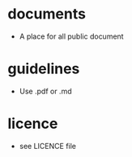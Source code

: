 # documents
* A place for all public document
# guidelines
* Use .pdf or .md
# licence
* see LICENCE file
